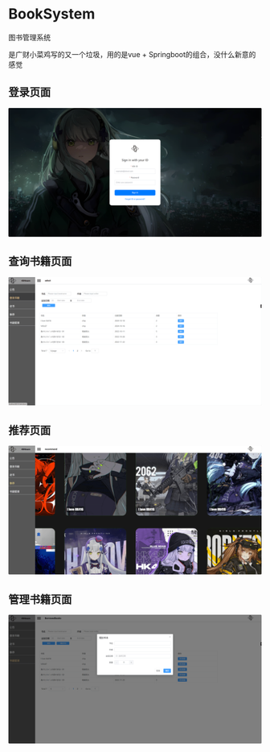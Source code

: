 # BookSystem
图书管理系统

是广财小菜鸡写的又一个垃圾，用的是vue + Springboot的组合，没什么新意的感觉

## 登录页面
![](PixPin_2024-10-22_15-44-57.png)
## 查询书籍页面
![](PixPin_2024-10-22_15-45-18.png)
## 推荐页面
![](PixPin_2024-10-22_15-45-37.png)
## 管理书籍页面
![](PixPin_2024-10-22_15-45-49.png)

